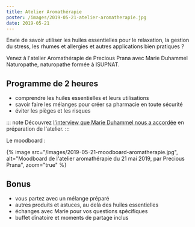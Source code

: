 ```yaml
---
title: Atelier Aromathérapie
poster: /images/2019-05-21-atelier-aromatherapie.jpg
date: 2019-05-21
---
```


Envie de savoir utiliser les huiles essentielles pour le relaxation, la gestion du stress, les rhumes et allergies et autres applications bien pratiques ?

Venez à l'atelier Aromathérapie de Precious Prana avec Marie Duhammel Naturopathe, naturopathe formée à ISUPNAT.

## Programme de 2 heures

- comprendre les huiles essentielles et leurs utilisations
- savoir faire les mélanges pour créer sa pharmacie en toute sécurité
- éviter les pièges et les risques

::: note
Découvrez [l'interview que Marie Duhammel nous a accordée](/interviews/marie-duhammel/) en préparation de l'atelier.
:::

Le moodboard :

{% image src="/images/2019-05-21-moodboard-aromatherapie.jpg", alt="Moodboard de l'atelier aromathérapie du 21 mai 2019, par Precious Prana", zoom="true" %}

## Bonus

- vous partez avec un mélange préparé
- autres produits et astuces, au delà des huiles essentielles
- échanges avec Marie pour vos questions spécifiques
- buffet dînatoire et moments de partage inclus
